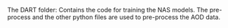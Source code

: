The DART folder: Contains the code for training the NAS models.
The pre-process and the other python files are used to pre-process the AOD data.
